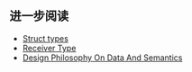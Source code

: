 ## 进一步阅读

* [Struct types](https://tip.golang.org/ref/spec#Struct_types)
* [Receiver Type](https://github.com/golang/go/wiki/CodeReviewComments#receiver-type)
* [Design Philosophy On Data And Semantics](https://www.ardanlabs.com/blog/2017/06/design-philosophy-on-data-and-semantics.html)